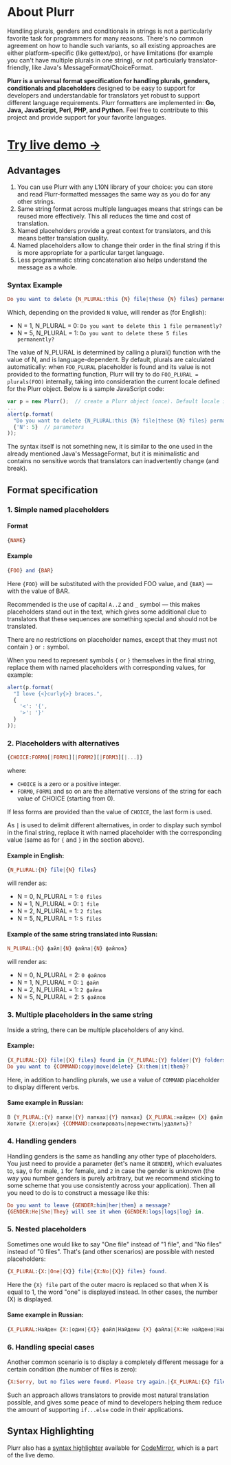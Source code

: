 About Plurr
===========

Handling plurals, genders and conditionals in strings is not a particularly
favorite task for programmers for many reasons. There's no common agreement
on how to handle such variants, so all existing approaches are either
platform-specific (like gettext/po), or have limitations (for example you
can't have multiple plurals in one string), or not particularly translator-
friendly, like Java's MessageFormat/ChoiceFormat.

**Plurr is a universal format specification for handling plurals, genders,
conditionals and placeholders** designed to be easy to support for
developers and understandable for translators yet robust to support different
language requirements. Plurr formatters are implemented in:
**Go, Java, JavaScript, Perl, PHP, and Python**. Feel free to contribute
to this project and provide support for your favorite languages.

[Try live demo &rarr;](http://iafan.github.io/plurr-demo/)
===============

Advantages
----------

 1. You can use Plurr with any L10N library of your choice: you can store and
    read Plurr-formatted messages the same way as you do for any other strings.
 2. Same string format across multiple languages means that strings can be
    reused more effectively. This all reduces the time and cost of translation.
 3. Named placeholders provide a great context for translators, and this means
    better translation quality.
 4. Named placeholders allow to change their order in the final string if this
    is more appropriate for a particular target language.
 5. Less programmatic string concatenation also helps understand the message as
    a whole.

### Syntax Example

```elm
Do you want to delete {N_PLURAL:this {N} file|these {N} files} permanently?
```

Which, depending on the provided `N` value, will render as (for English):

  * N = 1, N_PLURAL = 0: `Do you want to delete this 1 file permanently?`
  * N = 5, N_PLURAL = 1: `Do you want to delete these 5 files permanently?`

The value of N_PLURAL is determined by calling a plural() function with the
value of N, and is language-dependent. By default, plurals are calculated
automatically: when `FOO_PLURAL` placeholder is found and its value is not
provided to the formatting function, Plurr will try to do
`FOO_PLURAL = plurals(FOO)` internally, taking into consideration the current
locale defined for the Plurr object. Below is a sample JavaScript code:

```javascript
var p = new Plurr();  // create a Plurr object (once). Default locale is English
...
alert(p.format(
  "Do you want to delete {N_PLURAL:this {N} file|these {N} files} permanently?",  // message
  {'N': 5}  // parameters
));
```

The syntax itself is not something new, it is similar to the one used in the
already mentioned Java's MessageFormat, but it is minimalistic and contains no
sensitive words that translators can inadvertently change (and break).

Format specification
--------------------

### 1. Simple named placeholders

#### Format

```elm
{NAME}
```

#### Example

```elm
{FOO} and {BAR}
```

Here `{FOO}` will be substituted with the provided FOO value, and `{BAR}` —
with the value of BAR.


Recommended is the use of capital `A..Z` and `_` symbol — this makes
placeholders stand out in the text, which gives some additional clue to
translators that these sequences are something special and should not be
translated.

There are no restrictions on placeholder names, except that they must not
contain `}` or `:` symbol.

When you need to represent symbols `{` or `}` themselves in the final string,
replace them with named placeholders with corresponding values, for example:

```javascript
alert(p.format(
  "I love {<}curly{>} braces.",
  {
    '<': '{',
    '>': '}'
  }
));
```

### 2. Placeholders with alternatives

```elm
{CHOICE:FORM0[|FORM1][|FORM2][|FORM3][|...]}
```

where:

  * `CHOICE` is a zero or a positive integer.
  * `FORM0`, `FORM1` and so on are the alternative versions of the string for
    each value of CHOICE (starting from 0).

If less forms are provided than the value of `CHOICE`, the last form is used.

As `|` is used to delimit different alternatives, in order to display such
symbol in the final string, replace it with named placeholder with the
corresponding value (same as for `{` and `}` in the section above).

#### Example in English:

```elm
{N_PLURAL:{N} file|{N} files}
```

will render as:

  * N = 0, N_PLURAL = 1: `0 files`
  * N = 1, N_PLURAL = 0: `1 file`
  * N = 2, N_PLURAL = 1: `2 files`
  * N = 5, N_PLURAL = 1: `5 files`

#### Example of the same string translated into Russian:

```elm
N_PLURAL:{N} файл|{N} файла|{N} файлов}
```

will render as:

  * N = 0, N_PLURAL = 2: `0 файлов`
  * N = 1, N_PLURAL = 0: `1 файл`
  * N = 2, N_PLURAL = 1: `2 файла`
  * N = 5, N_PLURAL = 2: `5 файлов`

### 3. Multiple placeholders in the same string

Inside a string, there can be multiple placeholders of any kind.

#### Example:

```elm
{X_PLURAL:{X} file|{X} files} found in {Y_PLURAL:{Y} folder|{Y} folders}.
Do you want to {COMMAND:copy|move|delete} {X:them|it|them}?
```

Here, in addition to handling plurals, we use a value of `COMMAND` placeholder
to display different verbs.

#### Same example in Russian:

```elm
В {Y_PLURAL:{Y} папке|{Y} папках|{Y} папках} {X_PLURAL:найден {X} файл|найдены {X} файла|найдено {X} файлов}.
Хотите {X:его|их} {COMMAND:скопировать|переместить|удалить}?
```

### 4. Handling genders

Handling genders is the same as handling any other type of placeholders. You
just need to provide a parameter (let's name it `GENDER`), which evaluates to,
say, `0` for male, `1` for female, and `2` in case the gender is unknown (the
way you number genders is purely arbitrary, but we recommend sticking to some
scheme that you use consistently across your application). Then all you need to
do is to construct a message like this:

```elm
Do you want to leave {GENDER:him|her|them} a message?
{GENDER:He|She|They} will see it when {GENDER:logs|logs|log} in.
```

### 5. Nested placeholders

Sometimes one would like to say "One file" instead of "1 file", and "No files"
instead of "0 files". That's (and other scenarios) are possible with nested
placeholders:

```elm
{X_PLURAL:{X:|One|{X}} file|{X:No|{X}} files} found.
```

Here the `{X} file` part of the outer macro is replaced so that
when X is equal to 1, the word "one" is displayed instead.
In other cases, the number (X) is displayed.

#### Same example in Russian:

```elm
{X_PLURAL:Найден {X:|один|{X}} файл|Найдены {X} файла|{X:Не найдено|Найдено {X}} файлов}.
```

### 6. Handling special cases

Another common scenario is to display a completely different message for a
certain condition (the number of files is zero):

```elm
{X:Sorry, but no files were found. Please try again.|{X_PLURAL:{X} file|{X} files} found.}
```

Such an approach allows translators to provide most natural translation
possible, and gives some peace of mind to developers helping them reduce the
amount of supporting `if...else` code in their applications.

Syntax Highlighting
-------------------

Plurr also has a [syntax highlighter](https://github.com/iafan/Plurr/tree/master/demo/js/codemirror/mode/plurr)
available for [CodeMirror](http://codemirror.net/), which is a part of the live demo.